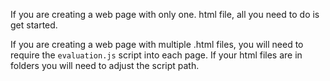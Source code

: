 If you are creating a web page with only one. html file, all you need to do is get started.

If you are creating a web page with multiple .html files, you will need to require the `evaluation.js` script into each page.  If your html files are in folders you will need to adjust the script path.
